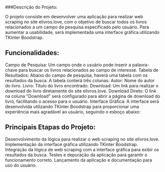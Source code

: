 ###Descrição do Projeto:

O projeto consiste em desenvolver uma aplicação para realizar web scraping no site elivros.love, com o objetivo de buscar todos os livros relacionados a um campo de pesquisa especificado pelo usuário. Para aumentar a usabilidade, será implementada uma interface gráfica utilizando TKinter Boodstrap.

## Funcionalidades:

Campo de Pesquisa: Um campo onde o usuário pode inserir a palavra-chave para buscar os livros relacionados ao campo de interesse.
Tabela de Resultados: Abaixo do campo de pesquisa, haverá uma tabela com os resultados da busca. A tabela conterá três colunas:
Autor: Nome do autor do livro.
Livro: Título do livro encontrado.
Download: Um link para realizar o download do livro diretamente do site elivros.love.
Download Direto: O link na coluna "Download" será configurado para abrir a página de download do livro, facilitando o acesso para o usuário.
Interface Gráfica:
A interface será desenvolvida utilizando TKinter Boodstrap para proporcionar uma experiência mais agradável ao usuário, seguindo o esboço abaixo:


## Principais Etapas do Projeto:

Desenvolvimento da lógica para realizar o web scraping no site elivros.love.
Implementação da interface gráfica utilizando TKinter Boodstrap.
Integração da lógica de web scraping com a interface gráfica para exibir os resultados da busca.
Testes e depuração da aplicação para garantir o funcionamento correto.
Lançamento da aplicação e documentação para uso do usuário.